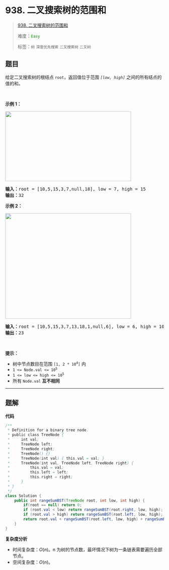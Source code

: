 # 938. 二叉搜索树的范围和

> [938. 二叉搜索树的范围和](https://leetcode.cn/problems/range-sum-of-bst/)
>
> 难度：<font color=green>`Easy`</font>
>
> 标签：`树` `深度优先搜索` `二叉搜索树` `二叉树`

## 题目

<p>给定二叉搜索树的根结点 <code>root</code>，返回值位于范围 <em><code>[low, high]</code></em> 之间的所有结点的值的和。</p>

<p> </p>

<p><strong>示例 1：</strong></p>
<img alt="" src="https://assets.leetcode.com/uploads/2020/11/05/bst1.jpg" style="width: 400px; height: 222px;" />
<pre>
<strong>输入：</strong>root = [10,5,15,3,7,null,18], low = 7, high = 15
<strong>输出：</strong>32
</pre>

<p><strong>示例 2：</strong></p>
<img alt="" src="https://assets.leetcode.com/uploads/2020/11/05/bst2.jpg" style="width: 400px; height: 335px;" />
<pre>
<strong>输入：</strong>root = [10,5,15,3,7,13,18,1,null,6], low = 6, high = 10
<strong>输出：</strong>23
</pre>

<p> </p>

<p><strong>提示：</strong></p>

<ul>
	<li>树中节点数目在范围 <code>[1, 2 * 10<sup>4</sup>]</code> 内</li>
	<li><code>1 <= Node.val <= 10<sup>5</sup></code></li>
	<li><code>1 <= low <= high <= 10<sup>5</sup></code></li>
	<li>所有 <code>Node.val</code> <strong>互不相同</strong></li>
</ul>


--------------------

## 题解

**代码**

```java
/**
 * Definition for a binary tree node.
 * public class TreeNode {
 *     int val;
 *     TreeNode left;
 *     TreeNode right;
 *     TreeNode() {}
 *     TreeNode(int val) { this.val = val; }
 *     TreeNode(int val, TreeNode left, TreeNode right) {
 *         this.val = val;
 *         this.left = left;
 *         this.right = right;
 *     }
 * }
 */
class Solution {
    public int rangeSumBST(TreeNode root, int low, int high) {
        if(root == null) return 0;
        if (root.val < low) return rangeSumBST(root.right, low, high);
        if (root.val > high) return rangeSumBST(root.left, low, high);
        return root.val + rangeSumBST(root.left, low, high) + rangeSumBST(root.right, low, high);
    }
}
```

**复杂度分析**

- 时间复杂度：$O(n)$。n 为树的节点数，最坏情况下树为一条链表需要遍历全部节点。
- 空间复杂度：$O(n)$。
